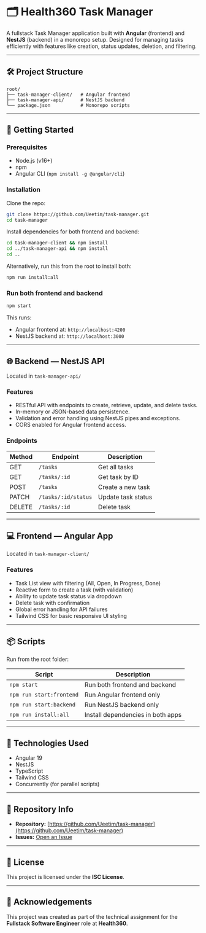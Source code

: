 # 🗂️ Health360 Task Manager

A fullstack Task Manager application built with **Angular** (frontend) and **NestJS** (backend) in a monorepo setup. Designed for managing tasks efficiently with features like creation, status updates, deletion, and filtering.

---

## 🛠 Project Structure

```
root/
├── task-manager-client/   # Angular frontend
├── task-manager-api/      # NestJS backend
└── package.json           # Monorepo scripts
```

---

## 🚀 Getting Started

### Prerequisites

- Node.js (v16+)
- npm
- Angular CLI (`npm install -g @angular/cli`)

### Installation

Clone the repo:

```bash
git clone https://github.com/Ueetim/task-manager.git
cd task-manager
```

Install dependencies for both frontend and backend:

```bash
cd task-manager-client && npm install
cd ../task-manager-api && npm install
cd ..
```

Alternatively, run this from the root to install both:

```bash
npm run install:all
```

### Run both frontend and backend

```bash
npm start
```

This runs:
- Angular frontend at: `http://localhost:4200`
- NestJS backend at: `http://localhost:3000`

---

## 🌐 Backend — NestJS API

Located in `task-manager-api/`

### Features

- RESTful API with endpoints to create, retrieve, update, and delete tasks.
- In-memory or JSON-based data persistence.
- Validation and error handling using NestJS pipes and exceptions.
- CORS enabled for Angular frontend access.

### Endpoints

| Method | Endpoint                | Description                     |
|--------|-------------------------|---------------------------------|
| GET    | `/tasks`                | Get all tasks                   |
| GET    | `/tasks/:id`            | Get task by ID                  |
| POST   | `/tasks`                | Create a new task               |
| PATCH  | `/tasks/:id/status`     | Update task status              |
| DELETE | `/tasks/:id`            | Delete task                     |

---

## 💻 Frontend — Angular App

Located in `task-manager-client/`

### Features

- Task List view with filtering (All, Open, In Progress, Done)
- Reactive form to create a task (with validation)
- Ability to update task status via dropdown
- Delete task with confirmation
- Global error handling for API failures
- Tailwind CSS for basic responsive UI styling

---

## 📦 Scripts

Run from the root folder:

| Script                   | Description                      |
|--------------------------|----------------------------------|
| `npm start`              | Run both frontend and backend    |
| `npm run start:frontend` | Run Angular frontend only        |
| `npm run start:backend`  | Run NestJS backend only          |
| `npm run install:all`    | Install dependencies in both apps|

---

## 🧪 Technologies Used

- Angular 19
- NestJS
- TypeScript
- Tailwind CSS
- Concurrently (for parallel scripts)

---

## 📁 Repository Info

- **Repository:** [https://github.com/Ueetim/task-manager](https://github.com/Ueetim/task-manager)
- **Issues:** [Open an Issue](https://github.com/Ueetim/task-manager/issues)

---

## 📃 License

This project is licensed under the **ISC License**.

---

## 🙏 Acknowledgements

This project was created as part of the technical assignment for the **Fullstack Software Engineer** role at **Health360**.